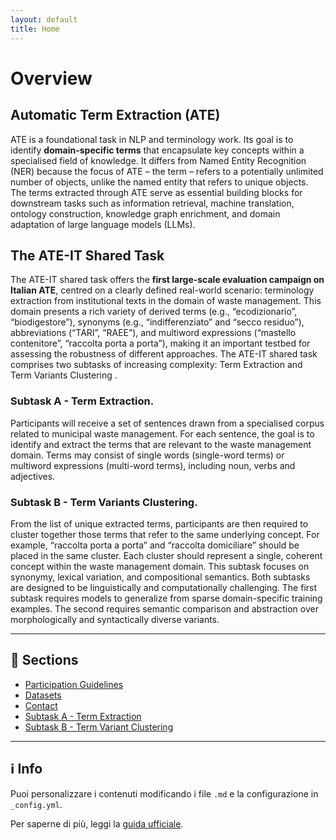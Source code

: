 ```yaml
---
layout: default
title: Home
---
```


# Overview

## Automatic Term Extraction (ATE)

ATE is a foundational task in NLP and terminology work. Its goal is to identify **domain-specific terms** that encapsulate key concepts within a specialised field of knowledge. It differs from Named Entity Recognition (NER) because the focus of ATE – the term – refers to a potentially unlimited number of objects, unlike the named entity that refers to unique objects. The terms extracted through ATE serve as essential building blocks for downstream tasks such as information retrieval, machine translation, ontology construction, knowledge graph enrichment, and domain adaptation of large language models (LLMs).

## The ATE-IT Shared Task

The ATE-IT shared task offers the **first large-scale evaluation campaign on Italian ATE**, centred on a clearly defined real-world scenario: terminology extraction from institutional texts in the domain of waste management. This domain presents a rich variety of derived terms (e.g., “ecodizionario”, “biodigestore”), synonyms (e.g., “indifferenziato” and “secco residuo”), abbreviations (“TARI”, “RAEE”), and multiword expressions (“mastello contenitore”, “raccolta porta a porta”), making it an important testbed for assessing the robustness of different approaches.
The ATE-IT shared task comprises two subtasks of increasing complexity: Term Extraction and Term Variants Clustering   .

### Subtask A - Term Extraction.

Participants will receive a set of sentences drawn from a specialised corpus related to municipal waste management. For each sentence, the goal is to identify and extract the terms that are relevant to the waste management domain. Terms may consist of single words (single-word terms) or multiword expressions (multi-word terms), including noun, verbs and adjectives.

### Subtask B - Term Variants Clustering.

From the list of unique extracted terms, participants are then required to cluster together those terms that refer to the same underlying concept. For example, “raccolta porta a porta” and “raccolta domiciliare” should be placed in the same cluster. Each cluster should represent a single, coherent concept within the waste management domain. This subtask focuses on synonymy, lexical variation, and compositional semantics.
Both subtasks are designed to be linguistically and computationally challenging. The first subtask requires models to generalize from sparse domain-specific training examples. The second requires semantic comparison and abstraction over morphologically and syntactically diverse variants.

---

## 📂 Sections
- [Participation Guidelines](guidelines.md)
- [Datasets](datasets.md)
- [Contact](contact.md)
- [Subtask A - Term Extraction](subtask_a.md)
- [Subtask B - Term Variant Clustering](subtask_b.md)

---

## ℹ️ Info
Puoi personalizzare i contenuti modificando i file `.md` e la configurazione in `_config.yml`.

Per saperne di più, leggi la [guida ufficiale](https://docs.github.com/it/pages).
